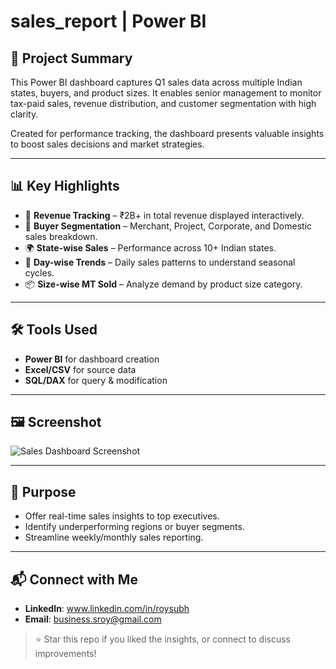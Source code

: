 # sales_report | Power BI

## 📌 Project Summary
This Power BI dashboard captures Q1 sales data across multiple Indian states, buyers, and product sizes. It enables senior management to monitor tax-paid sales, revenue distribution, and customer segmentation with high clarity.

Created for performance tracking, the dashboard presents valuable insights to boost sales decisions and market strategies.

---

## 📊 Key Highlights
- 💸 **Revenue Tracking** – ₹2B+ in total revenue displayed interactively.
- 🛒 **Buyer Segmentation** – Merchant, Project, Corporate, and Domestic sales breakdown.
- 🌍 **State-wise Sales** – Performance across 10+ Indian states.
- 📅 **Day-wise Trends** – Daily sales patterns to understand seasonal cycles.
- 📦 **Size-wise MT Sold** – Analyze demand by product size category.

---

## 🛠️ Tools Used
- **Power BI** for dashboard creation
- **Excel/CSV** for source data
- **SQL/DAX** for query & modification
---

## 🖼️ Screenshot
![Sales Dashboard Screenshot](./Sales_dashboard_screenshot.png)

---

## 🎯 Purpose
- Offer real-time sales insights to top executives.
- Identify underperforming regions or buyer segments.
- Streamline weekly/monthly sales reporting.

---

## 📬 Connect with Me
- **LinkedIn**: www.linkedin.com/in/roysubh  
- **Email**: business.sroy@gmail.com  

> ⭐ Star this repo if you liked the insights, or connect to discuss improvements!
